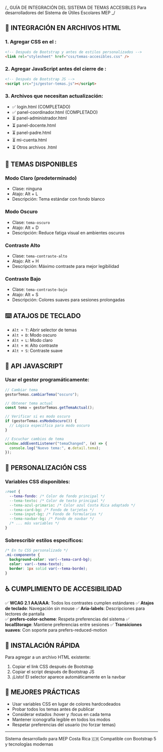 /_ GUÍA DE INTEGRACIÓN DEL SISTEMA DE TEMAS ACCESIBLES
Para desarrolladores del Sistema de Útiles Escolares MEP
_/

## 🎨 INTEGRACIÓN EN ARCHIVOS HTML

### 1. Agregar CSS en el <head>:

```html
<!-- Después de Bootstrap y antes de estilos personalizados -->
<link rel="stylesheet" href="css/temas-accesibles.css" />
```

### 2. Agregar JavaScript antes del cierre de </body>:

```html
<!-- Después de Bootstrap JS -->
<script src="js/gestor-temas.js"></script>
```

### 3. Archivos que necesitan actualización:

- ✅ login.html (COMPLETADO)
- ✅ panel-coordinador.html (COMPLETADO)
- ⏳ panel-administrador.html
- ⏳ panel-docente.html
- ⏳ panel-padre.html
- ⏳ mi-cuenta.html
- ⏳ Otros archivos .html

## 🎯 TEMAS DISPONIBLES

### Modo Claro (predeterminado)

- Clase: ninguna
- Atajo: Alt + L
- Descripción: Tema estándar con fondo blanco

### Modo Oscuro

- Clase: `tema-oscuro`
- Atajo: Alt + D
- Descripción: Reduce fatiga visual en ambientes oscuros

### Contraste Alto

- Clase: `tema-contraste-alto`
- Atajo: Alt + H
- Descripción: Máximo contraste para mejor legibilidad

### Contraste Bajo

- Clase: `tema-contraste-bajo`
- Atajo: Alt + S
- Descripción: Colores suaves para sesiones prolongadas

## ⌨️ ATAJOS DE TECLADO

- `Alt + T`: Abrir selector de temas
- `Alt + D`: Modo oscuro
- `Alt + L`: Modo claro
- `Alt + H`: Alto contraste
- `Alt + S`: Contraste suave

## 🔧 API JAVASCRIPT

### Usar el gestor programáticamente:

```javascript
// Cambiar tema
gestorTemas.cambiarTema("oscuro");

// Obtener tema actual
const tema = gestorTemas.getTemaActual();

// Verificar si es modo oscuro
if (gestorTemas.esModoOscuro()) {
  // Lógica específica para modo oscuro
}

// Escuchar cambios de tema
window.addEventListener("temaChanged", (e) => {
  console.log("Nuevo tema:", e.detail.tema);
});
```

## 🎨 PERSONALIZACIÓN CSS

### Variables CSS disponibles:

```css
:root {
  --tema-fondo: /* Color de fondo principal */
  --tema-texto: /* Color de texto principal */
  --tema-azul-primario: /* Color azul Costa Rica adaptado */
  --tema-card-bg: /* Fondo de tarjetas */
  --tema-input-bg: /* Fondo de formularios */
  --tema-navbar-bg: /* Fondo de navbar */
  /* ... más variables */
}
```

### Sobrescribir estilos específicos:

```css
/* En tu CSS personalizado */
.mi-componente {
  background-color: var(--tema-card-bg);
  color: var(--tema-texto);
  border: 1px solid var(--tema-borde);
}
```

## ♿ CUMPLIMIENTO DE ACCESIBILIDAD

✅ **WCAG 2.1 AA/AAA**: Todos los contrastes cumplen estándares
✅ **Atajos de teclado**: Navegación sin mouse
✅ **Aria-labels**: Descripciones para lectores de pantalla  
✅ **prefers-color-scheme**: Respeta preferencias del sistema
✅ **localStorage**: Mantiene preferencias entre sesiones
✅ **Transiciones suaves**: Con soporte para prefers-reduced-motion

## 🚀 INSTALACIÓN RÁPIDA

Para agregar a un archivo HTML existente:

1. Copiar el link CSS después de Bootstrap
2. Copiar el script después de Bootstrap JS
3. ¡Listo! El selector aparece automáticamente en la navbar

## 🎯 MEJORES PRÁCTICAS

- Usar variables CSS en lugar de colores hardcodeados
- Probar todos los temas antes de publicar
- Considerar estados :hover y :focus en cada tema
- Mantener iconografía legible en todos los modos
- Respetar preferencias del usuario (no forzar temas)

---

Sistema desarrollado para MEP Costa Rica 🇨🇷
Compatible con Bootstrap 5 y tecnologías modernas
